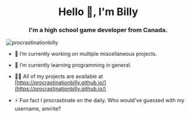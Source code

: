 <h1 align="center">Hello 👋, I'm Billy</h1>
<h3 align="center">I'm a high school game developer from Canada.</h3>

<p align="left"> <img src="https://komarev.com/ghpvc/?username=procrastinationbilly&label=Profile%20views&color=0e75b6&style=flat" alt="procrastinationbilly" /> </p>

- 🔭 I’m currently working on multiple miscellaneous projects.

- 🌱 I’m currently learning programming in general.

- 👨‍💻 All of my projects are available at [https://procrastinationbilly.github.io/](https://procrastinationbilly.github.io/)

- ⚡ Fun fact I procrastinate on the daily. Who would've guessed with my username, amirite? 

